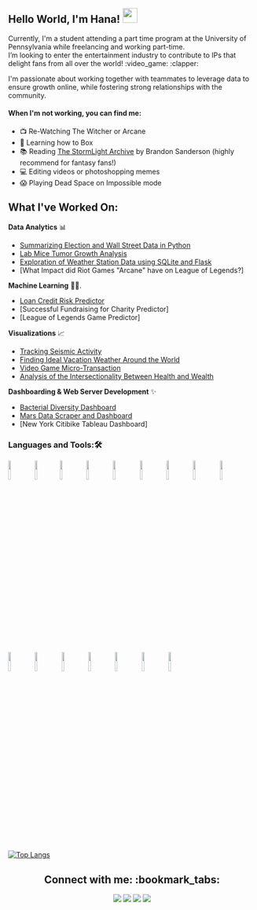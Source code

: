 <!--Header Code with alignment + images  --> 

<h2> Hello World,  I'm Hana! <img src="https://raw.githubusercontent.com/iampavangandhi/iampavangandhi/master/gifs/Hi.gif" width="30px"></h2>

<!--Paragraph describing me  -->
<p>
Currently, I'm a student attending a part time program at the University of Pennsylvania while freelancing and working part-time.<br/>
I’m looking to enter the entertainment industry to contribute to IPs that delight fans from all over the world! :video_game: :clapper:
<br/>
 
I'm passionate about working together with teammates to leverage data to ensure growth online, while fostering strong relationships with the community.
#### When I'm not working, you can find me: 
 
 - :tv: Re-Watching The Witcher or Arcane 
 - :muscle: Learning how to Box
 - :books: Reading [The StormLight Archive](https://en.wikipedia.org/wiki/The_Stormlight_Archive) by Brandon Sanderson (highly recommend for fantasy fans!)
 - :computer: Editing videos or photoshopping memes
 - :scream: Playing Dead Space on Impossible mode

<h2> What I've Worked On:  </h2>

**Data Analytics** :bar_chart:
- [Summarizing Election and Wall Street Data in Python](https://github.com/HanaZubovic/financial-and-election-data-python-)
- [Lab Mice Tumor Growth Analysis](https://github.com/HanaZubovic/lab-mice-tumor-growth-analysis)
- [Exploration of Weather Station Data using SQLite and Flask](https://github.com/HanaZubovic/Data_Storage)
- [What Impact did Riot Games "Arcane" have on League of Legends?]

**Machine Learning** :man_technologist:. 
- [Loan Credit Risk Predictor](https://github.com/HanaZubovic/credit-risk-predictor)
- [Successful Fundraising for Charity Predictor]
- [League of Legends Game Predictor]

**Visualizations** :chart_with_upwards_trend:
- [Tracking Seismic Activity](https://github.com/HanaZubovic/leaflet-challenge)
- [Finding Ideal Vacation Weather Around the World](https://github.com/HanaZubovic/python-api-challenge)
- [Video Game Micro-Transaction](https://github.com/HanaZubovic/Pandas-Challenge)
- [Analysis of the Intersectionality Between Health and Wealth](https://github.com/conwaykylej/Are_you_Sick_of_It)

**Dashboarding & Web Server Development** :sparkles:
- [Bacterial Diversity Dashboard](https://github.com/HanaZubovic/Web_Viz)
- [Mars Data Scraper and Dashboard](https://github.com/HanaZubovic/Mars_Web_Scraping)
- [New York Citibike Tableau Dashboard]

<!-- You can use this sites to get logos: https://www.vectorlogo.zone or https://simpleicons.org/ -->
### Languages and Tools:🛠️
<p>
<code><img width="10%" src="https://www.vectorlogo.zone/logos/python/python-ar21.svg"></code>
<code><img width="10%" src="https://www.vectorlogo.zone/logos/numpy/numpy-ar21.svg"></code><code><img width="10%" src="https://www.vectorlogo.zone/logos/w3_html5/w3_html5-ar21.svg"></code>
<code><img width="10%" src="https://www.vectorlogo.zone/logos/mongodb/mongodb-ar21.svg"></code>
<code><img width="10%" src="https://www.vectorlogo.zone/logos/jupyter/jupyter-ar21.svg"></code>
<code><img width="10%" src="https://www.vectorlogo.zone/logos/javascript/javascript-horizontal.svg"></code>
<code><img width="10%" src="https://www.vectorlogo.zone/logos/mysql/mysql-ar21.svg"></code>
<code><img width="10%" src="https://upload.wikimedia.org/wikipedia/commons/e/ed/Pandas_logo.svg"></code>
<code><img width="10%" src="https://raw.githubusercontent.com/gilbarbara/logos/master/logos/tableau.svg"></code>
<code><img width="10%" src="https://www.vectorlogo.zone/logos/r-project/r-project-ar21.svg"></code>
<code><img width="10%" src="https://www.vectorlogo.zone/logos/github/github-ar21.svg"></code>
<code><img width="10%" src="https://www.vectorlogo.zone/logos/visualstudio_code/visualstudio_code-ar21.svg"></code>
<code><img width="10%" src="https://www.vectorlogo.zone/logos/google_analytics/google_analytics-ar21.svg"></code>
<code><img width="10%" src="https://www.vectorlogo.zone/logos/microsoft_vb/microsoft_vb-ar21.svg"></code>
<code><img width="10%" src="https://www.vectorlogo.zone/logos/postgresql/postgresql-ar21.svg"></code>
<code><img width="10%" src="https://www.vectorlogo.zone/logos/amazon_aws/amazon_aws-ar21.svg"></code>
</p>

<!-- Top Languages Used based on 100% usage -->
[![Top Langs](https://github-readme-stats.vercel.app/api/top-langs/?username=HanaZubovic&layout=compact)](https://github.com/HanaZubovic/github-readme-stats)

<!--Link to Socials and Contact: You can use https://shields.io/ to generate your own badges.  -->

<h2 align="center"> Connect with me: :bookmark_tabs: </h2>

<p align="center" width="100%">
  <a href="https://www.linkedin.com/in/hana-zubovic/"><img src="https://img.shields.io/badge/linkedin-%230077B5.svg?&style=for-the-badge&logo=linkedin&logoColor=white"></a>
  <a href="https://github.com/HanaZubovic"><img src="https://img.shields.io/badge/-Github-333?style=for-the-badge&logo=GitHub&logoColor=white"></a>
  <a href="hanazubby@gmail.com"><img src="https://img.shields.io/badge/-Gmail-c14438?style=for-the-badge&logo=Gmail&logoColor=white"></a>
  <a href="https://www.kaggle.com/hanazubby"><img src="https://img.shields.io/badge/-Kaggle-20beff?style=for-the-badge&logo=Kaggle&logoColor=white"></a>
</p>
